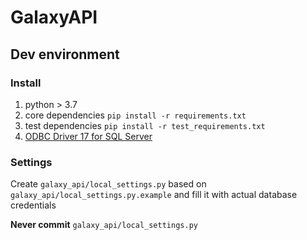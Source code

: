 # GalaxyAPI
## Dev environment
### Install
1. python > 3.7
1. core dependencies `pip install -r requirements.txt`
1. test dependencies `pip install -r test_requirements.txt`
1. [ODBC Driver 17 for SQL Server](https://www.microsoft.com/en-us/download/details.aspx?id=56567)
### Settings
Create `galaxy_api/local_settings.py` based on `galaxy_api/local_settings.py.example` and fill it with actual database credentials

**Never commit** `galaxy_api/local_settings.py`
